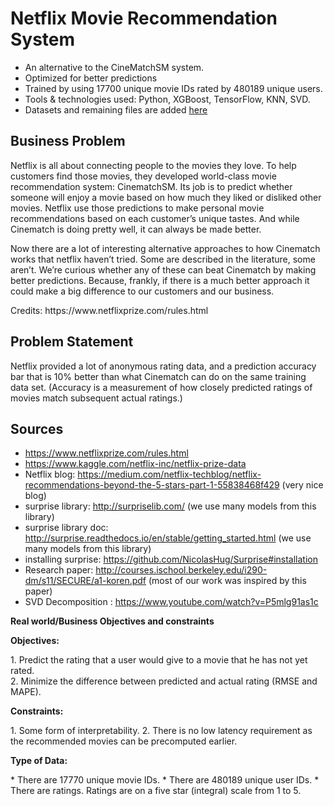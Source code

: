 # Netflix Movie Recommendation System
- An alternative to the CineMatchSM system.
- Optimized for better predictions
- Trained by using 17700 unique movie IDs rated by 480189 unique users. 
- Tools & technologies used: Python, XGBoost, TensorFlow, KNN, SVD.
- Datasets and remaining files are added [here](https://drive.google.com/drive/u/1/folders/1pOteYWIGiihtrVNPnVsdd8ZJNoAwLhcl)
## Business Problem

<p>Netflix is all about connecting people to the movies they love. To help customers find those movies, they developed world-class movie recommendation system: CinematchSM. Its job is to predict whether someone will enjoy a movie based on how much they liked or disliked other movies. Netflix use those predictions to make personal movie recommendations based on each customer’s unique tastes. And while Cinematch is doing pretty well, it can always be made better.</p>

<p>Now there are a lot of interesting alternative approaches to how Cinematch works that netflix haven’t tried. Some are described in the literature, some aren’t. We’re curious whether any of these can beat Cinematch by making better predictions. Because, frankly, if there is a much better approach it could make a big difference to our customers and our business.</p>

<p>Credits: https://www.netflixprize.com/rules.html</p>

## Problem Statement
<p>Netflix provided a lot of anonymous rating data, and a prediction accuracy bar that is 10% better than what Cinematch can do on the same training data set. (Accuracy is a measurement of how closely predicted ratings of movies match subsequent actual ratings.)</p>

## Sources
* https://www.netflixprize.com/rules.html
* https://www.kaggle.com/netflix-inc/netflix-prize-data
* Netflix blog: https://medium.com/netflix-techblog/netflix-recommendations-beyond-the-5-stars-part-1-55838468f429 (very nice blog)
* surprise library: http://surpriselib.com/ (we use many models from this library)
* surprise library doc: http://surprise.readthedocs.io/en/stable/getting_started.html (we use many models from this library)
* installing surprise: https://github.com/NicolasHug/Surprise#installation
* Research paper: http://courses.ischool.berkeley.edu/i290-dm/s11/SECURE/a1-koren.pdf (most of our work was inspired by this paper)
* SVD Decomposition : https://www.youtube.com/watch?v=P5mlg91as1c

<p><b>Real world/Business Objectives and constraints</b></p> 

<p><b>Objectives:</b></p>
1.	Predict the rating that a user would give to a movie that he has not yet rated.<br>
2.	Minimize the difference between predicted and actual rating (RMSE and MAPE).

<p><b>Constraints:</b></p>
1.	Some form of interpretability.
2.	There is no low latency requirement as the recommended movies can be precomputed earlier.

<p><b>Type of Data:</b></p>
* There are 17770 unique movie IDs.
* There are 480189 unique user IDs.
* There are ratings. Ratings are on a five star (integral) scale from 1 to 5.